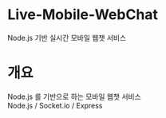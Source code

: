 # Live-Mobile-WebChat
Node.js 기반 실시간 모바일 웹챗 서비스

# 개요
Node.js 를 기반으로 하는 모바일 웹챗 서비스</br>
Node.js / Socket.io / Express
